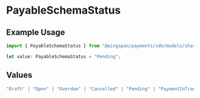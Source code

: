 # PayableSchemaStatus

## Example Usage

```typescript
import { PayableSchemaStatus } from "@wingspan/payments/sdk/models/shared";

let value: PayableSchemaStatus = "Pending";
```

## Values

```typescript
"Draft" | "Open" | "Overdue" | "Cancelled" | "Pending" | "PaymentInTransit" | "Paid"
```